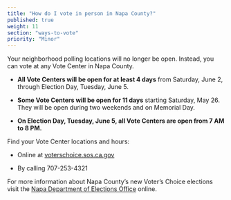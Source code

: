 ```yaml
---
title: "How do I vote in person in Napa County?"
published: true
weight: 11
section: "ways-to-vote"
priority: "Minor"
---
```


Your neighborhood polling locations will no longer be open. Instead, you can vote at any Vote Center in Napa County.   

- **All Vote Centers will be open for at least 4 days** from Saturday, June 2, through Election Day, Tuesday, June 5. 

- **Some Vote Centers will be open for 11 days** starting Saturday, May 26. They will be open during two weekends and on Memorial Day.  

- **On Election Day, Tuesday, June 5, all Vote Centers are open from 7 AM to 8 PM.**  

Find your Vote Center locations and hours:  

- Online at [voterschoice.sos.ca.gov](http://www.sos.ca.gov/elections/voters-choice-act/)    

- By calling 707-253-4321    

For more information about Napa County’s new Voter’s Choice elections visit the [Napa Department of Elections Office](https://www.countyofnapa.org/2121/The-Voters-Choice-Act) online.
